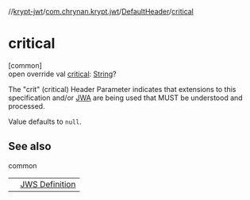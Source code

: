 //[krypt-jwt](../../../index.md)/[com.chrynan.krypt.jwt](../index.md)/[DefaultHeader](index.md)/[critical](critical.md)

# critical

[common]\
open override val [critical](critical.md): [String](https://kotlinlang.org/api/latest/jvm/stdlib/kotlin/-string/index.html)?

The &quot;crit&quot; (critical) Header Parameter indicates that extensions to this specification and/or [JWA](https://datatracker.ietf.org/doc/html/rfc7515#ref-JWA) are being used that MUST be understood and processed.

Value defaults to `null`.

## See also

common

| | |
|---|---|
|  | [JWS Definition](https://datatracker.ietf.org/doc/html/rfc7515#section-4.1.11) |
